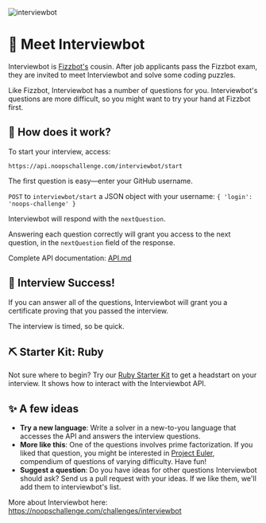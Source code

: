 ![interviewbot](https://user-images.githubusercontent.com/212941/60543285-c55c5400-9cca-11e9-990c-eb0dbfaac9c5.png)

# 👋 Meet Interviewbot

Interviewbot is [Fizzbot's](https://github.com/noops-challenge/fizzbot) cousin. After job applicants pass the Fizzbot exam, they are invited to meet Interviewbot and solve some coding puzzles.

Like Fizzbot, Interviewbot has a number of questions for you. Interviewbot's questions are more difficult, so you might want to try your hand at Fizzbot first.

## 📖 How does it work?

To start your interview, access:

`https://api.noopschallenge.com/interviewbot/start`

The first question is easy—enter your GitHub username.

`POST` to `interviewbot/start` a JSON object with your username: `{ 'login': 'noops-challenge' }`

Interviewbot will respond with the `nextQuestion`.

Answering each question correctly will grant you access to the next question, in the `nextQuestion` field of the response.

Complete API documentation: [API.md](./API.md)

## 🎉 Interview Success!

If you can answer all of the questions, Interviewbot will grant you a certificate proving that you passed the interview.

The interview is timed, so be quick.

## ⛏️ Starter Kit: Ruby

Not sure where to begin? Try our [Ruby Starter Kit](./starters/interviewbot.rb) to get a headstart on your interview. It shows how to interact with the Interviewbot API.

## ✨ A few ideas
- **Try a new language**: Write a solver in a new-to-you language that accesses the API and answers the interview questions.
- **More like this**: One of the questions involves prime factorization. If you liked that question, you might be interested in [Project Euler](https://projecteuler.net), compendium of questions of varying difficulty. Have fun!
- **Suggest a question**: Do you have ideas for other questions Interviewbot should ask? Send us a pull request with your ideas. If we like them, we'll add them to interviewbot's list.


More about Interviewbot here: https://noopschallenge.com/challenges/interviewbot
